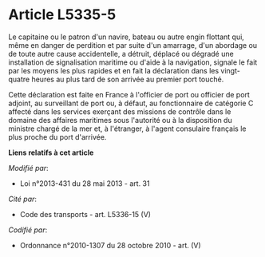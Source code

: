 # Article L5335-5

Le capitaine ou le patron d'un navire, bateau ou autre engin flottant qui, même en danger de perdition et par suite d'un
amarrage, d'un abordage ou de toute autre cause accidentelle, a détruit, déplacé ou dégradé une installation de signalisation
maritime ou d'aide à la navigation, signale le fait par les moyens les plus rapides et en fait la déclaration dans les vingt-
quatre heures au plus tard de son arrivée au premier port touché.

Cette déclaration est faite en France à l'officier de port ou officier de port adjoint, au surveillant de port ou, à défaut,
au fonctionnaire de catégorie C affecté dans les services exerçant des missions de contrôle dans le domaine des affaires
maritimes sous l'autorité ou à la disposition du ministre chargé de la mer et, à l'étranger, à l'agent consulaire français le
plus proche du port d'arrivée.

**Liens relatifs à cet article**

_Modifié par_:

  - Loi n°2013-431 du 28 mai 2013 - art. 31

_Cité par_:

  - Code des transports - art. L5336-15 (V)

_Codifié par_:

  - Ordonnance n°2010-1307 du 28 octobre 2010 - art. (V)

